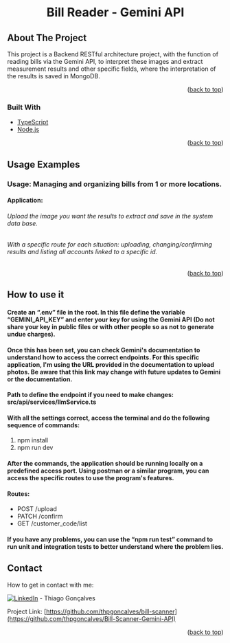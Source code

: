 <div id="top"></div>
<br />
<div align="center">
 <h1 align="center">Bill Reader - Gemini API</h3>
</div>

## About The Project

This project is a Backend RESTful architecture project, with the function of reading bills via the Gemini API, to interpret these images and extract measurement results and other specific fields, where the interpretation of the results is saved in MongoDB.

<p align="right">(<a href="#top">back to top</a>)</p>

### Built With

* [TypeScript](https://www.typescriptlang.org/)
* [Node.js](https://nodejs.org/)

<p align="right">(<a href="#top">back to top</a>)</p>

<!-- USAGE EXAMPLES -->
## Usage Examples

### Usage: Managing and organizing bills from 1 or more locations.

#### Application:
###### Upload the image you want the results to extract and save in the system data base. 
###### With a specific route for each situation: uploading, changing/confirming results and listing all accounts linked to a specific id.

<p align="right">(<a href="#top">back to top</a>)</p>

## How to use it

#### Create an “.env” file in the root. In this file define the variable “GEMINI_API_KEY” and enter your key for using the Gemini API (Do not share your key in public files or with other people so as not to generate undue charges).

#### Once this has been set, you can check Gemini's documentation to understand how to access the correct endpoints. For this specific application, I'm using the URL provided in the documentation to upload photos. Be aware that this link may change with future updates to Gemini or the documentation.

#### Path to define the endpoint if you need to make changes: src/api/services/llmService.ts

#### With all the settings correct, access the terminal and do the following sequence of commands:
1. npm install 
2. npm run dev

#### After the commands, the application should be running locally on a predefined access port. Using postman or a similar program, you can access the specific routes to use the program's features.

#### Routes:
- POST /upload
- PATCH /confirm
- GET /customer_code/list

#### If you have any problems, you can use the “npm run test” command to run unit and integration tests to better understand where the problem lies.

<!-- CONTACT -->
## Contact
How to get in contact with me:

[![LinkedIn][3.2]][3] - Thiago Gonçalves


[3.2]: https://raw.githubusercontent.com/MartinHeinz/MartinHeinz/master/linkedin-3-16.png
[3]: https://www.linkedin.com/in/thiago-pereira-goncalves/

Project Link: [https://github.com/thpgoncalves/bill-scanner](https://github.com/thpgoncalves/Bill-Scanner-Gemini-API)

<p align="right">(<a href="#top">back to top</a>)</p>
